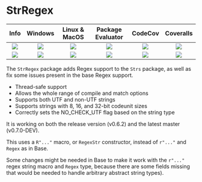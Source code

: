 # StrRegex

| **Info** | **Windows** | **Linux & MacOS** | **Package Evaluator** | **CodeCov** | **Coveralls** |
|:------------------:|:------------------:|:---------------------:|:-----------------:|:---------------------:|:-----------------:|
| [![][license-img]][license-url] | [![][app-s-img]][app-s-url] | [![][travis-s-img]][travis-url] | [![][pkg-s-img]][pkg-s-url] | [![][codecov-img]][codecov-url] | [![][coverall-s-img]][coverall-s-url]
| [![][gitter-img]][gitter-url] | [![][app-m-img]][app-m-url] | [![][travis-m-img]][travis-url] | [![][pkg-m-img]][pkg-m-url] | [![][codecov-img]][codecov-url] | [![][coverall-m-img]][coverall-m-url]

[license-img]:  http://img.shields.io/badge/license-MIT-brightgreen.svg?style=flat
[license-url]:  LICENSE.md

[gitter-img]:   https://badges.gitter.im/Join%20Chat.svg
[gitter-url]:   https://gitter.im/JuliaString/Lobby?utm_source=badge&utm_medium=badge&utm_campaign=pr-badge

[travis-url]:   https://travis-ci.org/JuliaString/StrRegex.jl
[travis-s-img]: https://travis-ci.org/JuliaString/StrRegex.jl.svg
[travis-m-img]: https://travis-ci.org/JuliaString/StrRegex.jl.svg?branch=master

[app-s-url]:    https://ci.appveyor.com/project/ScottPJones/strregex-jl
[app-m-url]:    https://ci.appveyor.com/project/ScottPJones/strregex-jl/branch/master
[app-s-img]:    https://ci.appveyor.com/api/projects/status/iyhlb4unq5ml4g0w?svg=true
[app-m-img]:    https://ci.appveyor.com/api/projects/status/iyhlb4unq5ml4g0w/branch/master?svg=true

[pkg-s-url]:    http://pkg.julialang.org/detail/StrRegex
[pkg-m-url]:    http://pkg.julialang.org/detail/StrRegex
[pkg-s-img]:    http://pkg.julialang.org/badges/StrRegex_0.6.svg
[pkg-m-img]:    http://pkg.julialang.org/badges/StrRegex_0.7.svg

[codecov-url]:  https://codecov.io/gh/JuliaString/StrRegex.jl
[codecov-img]:  https://codecov.io/gh/JuliaString/StrRegex.jl/branch/master/graph/badge.svg

[coverall-s-url]: https://coveralls.io/github/JuliaString/StrRegex.jl
[coverall-m-url]: https://coveralls.io/github/JuliaString/StrRegex.jl?branch=master
[coverall-s-img]: https://coveralls.io/repos/github/JuliaString/StrRegex.jl/badge.svg
[coverall-m-img]: https://coveralls.io/repos/github/JuliaString/StrRegex.jl/badge.svg?branch=master

The `StrRegex` package adds Regex support to the `Strs` package, as well as fix some issues present in the base Regex support.

* Thread-safe support
* Allows the whole range of compile and match options
* Supports both UTF and non-UTF strings
* Supports strings with 8, 16, and 32-bit codeunit sizes
* Correctly sets the NO_CHECK_UTF flag based on the string type

It is working on both the release version (v0.6.2) and the latest master (v0.7.0-DEV).

This uses a `R"..."` macro, or `RegexStr` constructor, instead of `r"..."` and `Regex` as in Base.

Some changes might be needed in Base to make it work with the `r"..."` regex string macro and `Regex` type, because there are some fields missing that would be needed to handle arbitrary abstract string types).
